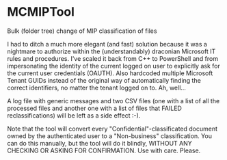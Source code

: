# MCMIPTool
Bulk (folder tree) change of MIP classification of files

I had to ditch a much more elegant (and fast) solution because it was a nightmare to authorize within the (understandably) draconian Microsoft IT rules and procedures. I've scaled it back from C++ to PowerShell and from impersonating the identity of the current logged on user to explicitly ask for the current user credentials (OAUTH). Also hardcoded multiple Microsoft Tenant GUIDs instead of the original way of automatically finding the correct identifiers, no matter the tenant logged on to. Ah, well...

A log file with generic messages and two CSV files (one with a list of all the processed files and another one with a list of files that FAILED reclassifications) will be left as a side effect :-).

Note that the tool will convert every "Confidential"-classificated document owned by the authenticated user to a "Non-business" classification. You can do this manually, but the tool will do it blindly, WITHOUT ANY CHECKING OR ASKING FOR CONFIRMATION. Use with care. Please.
